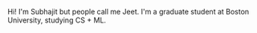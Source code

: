Hi! I'm Subhajit but people call me Jeet. I'm a graduate student at Boston University, studying CS + ML.